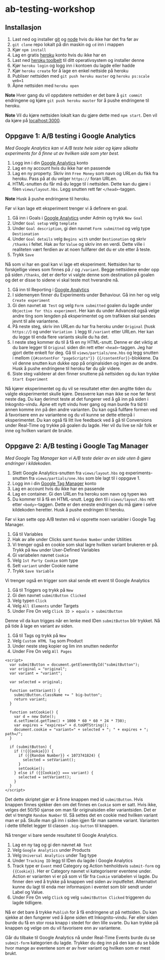 # ab-testing-workshop

## Installasjon
1. Last ned og installer [git](https://git-scm.com/) og [node](https://nodejs.org/) hvis du ikke har det fra før av
2. `git clone` repo lokalt på din maskin og `cd` inn i mappen
3. Kjør `npm install`
4. Lag en gratis [heroku](https://www.heroku.com/) konto hvis du ikke har en
5. Last ned [heroku toolbelt](https://toolbelt.heroku.com) til ditt operativsystem og installer denne
6. Kjør `heroku login` og logg inn i kontoen du lagde eller hadde
7. Kjør `heroku create` for å lage en enkel nettside på heroku
8. Publiser nettsiden med `git push heroku master` og `heroku ps:scale web=1`
9. Åpne nettsiden med `heroku open`

**Note**
Hver gang du vil oppdatere nettsiden er det bare å `git commit` endringene og kjøre `git push heroku master` for å pushe endringene til heroku.

**Note**
Vil du kjøre nettsiden lokalt kan du gjøre dette med `npm start`. Den vil da kjøre på [localhost:3000](http://localhost:3000).

## Oppgave 1: A/B testing i Google Analytics
*Med Google Analytics kan vi A/B teste hele sider og kjøre såkalte experiments for å finne ut av hvilken side som yter best.*

1. Logg inn i din [Google Analytics](https://analytics.google.com/) konto
2. Lag en ny account hvis du ikke har en passende
3. Lag en ny property. Skriv inn `Free Money` som navn og URLen du fikk fra heroku. Pass på at du velger `https://` foran URLen.
4. HTML-snutten du får må du legge til i nettsiden. Dette kan du gjøre i filen `views/layout.hbs`. Legg snutten rett før `</head>`-taggen.

**Note**
Husk å pushe endringene til heroku.

Før vi kan lage ett eksperiment trenger vi å definere en goal.

1. Gå inn i Goals i [Google Analytics](https://analytics.google.com/) under Admin og trykk `New Goal`
2. Under `Goal setup` velg `template`
3. Under `Goal description`, gi den navnet `Form submitted` og velg type `Destionation`
4. Under `Goal details` velg `Begins with` under `Destionation` og skriv `/thanks` i feltet. Hak av for `Value` og skriv inn en verdi. Dette ville i realiteten vært ferdien av at noen fullfører det du er ute etter å teste.
5. Trykk `Save`

Nå som vi har en goal kan vi lage ett eksperiment. Nettsiden har to forskjellige views som finnes på `/` og `/variant`. Begge nettsidene ender opp på siden `/thanks`, det er derfor vi valgte denne som destination på goalen og det er disse to sidene vi skal teste mot hverandre nå.

1. Gå inn til Reporting i [Google Analytics](https://analytics.google.com/)
2. I sidemenyen finner du Experiments under Behaviour. Gå inn her og velg `Create experiment`
3. Gi den navnet `AB Test` og velg `Form submitted` goalen du lagde under `Objective for this experiment`. Her kan du under Advanced også velge andre ting som lengden på eksperimentet og om trafikken skal sendes jevnt til alle variantene.
4. På neste steg, skriv inn URLen du har fra heroku under `Original` (husk `https://`) og under `Variation 1` legg til `/variant` etter URLen. Her kan du legge til enda flere variants skulle du ha det.
5. I neste steg kommer du til å få en ny HTML-snutt. Denne er det viktig at du bare legger til `Original` siden din rett etter `<head>`-taggen. Jeg har gjort dette enkelt for deg. Gå til `views/partials/one.hbs` og legg snutten i mellom `{{#contentFor "pageScripts"}} {{/contentFor}}`-blokkene. Da vil denne snutten kun dukke opp på originalsiden og ingen av de andre. Husk å pushe endringene til heroku før du går videre.
6. Siste steg validerer at den finner snuttene på nettsiden og du kan trykke `Start Experiment`

Nå kjører eksperimentet og du vil se resultatet etter den angitte tiden du valgte eksperimentet skulle kjøre. Dessverre kan man ikke se noe før først neste dag. Du kan derimot teste at det fungerer ved å gå inn på siden i Inkognito-vindu. Åpne ett nytt vindu hver gang og man burde fra tid til annen komme inn på den andre varianten. Du kan også fullføre formen ved å favorisere enn av variantene og du vil kunne se dette etterpå i eksperimentet. Du kan også få litt live feedback ved å gå til Conversions under Real-Time og trykke på goalen du lagde. Her vil du live se når folk er inne og hvilken variant de brukte.

## Oppgave 2: A/B testing i Google Tag Manager
*Med Google Tag Manager kan vi A/B teste deler av en side uten å gjøre endringer i kildekoden.*

1. Slett Google Analytics-snutten fra `views/layout.hbs` og experiments-snutten fra `views/partials/one.hbs` som ble lagt til i oppgave 1.
2. Logg inn i din [Google Tag Manager](https://tagmanager.google.com/) konto
3. Lag en account hvis du ikke har en passende
4. Lag en container. Gi den URLen fra heroku som navn og typen `Web`
5. Du kommer til å få en HTML-snutt. Legg den til i `views/layout.hbs` rett etter `<body>`-taggen. Dette er den eneste endringen du må gjøre i selve kildekoden heretter. Husk å pushe endringen til heroku.

Før vi kan sette opp A/B testen må vi opprette noen variabler i Google Tag Manager.

1. Gå til Variables
2. Hak av alle under Clicks samt `Random Number` under Utilities
3. Vi trenger også en cookie som skal lagre hvilken variant brukeren er på. Trykk på `New` under User-Defined Variables
4. Gi variabelen navnet `Cookie`
5. Velg `1st Party Cookie` som type
6. Sett `variant` under Cookie name
7. Trykk  `Save Variable`

Vi trenger også en trigger som skal sende ett event til Google Analytics

1. Gå til Triggers og trykk på `New`
2. Gi den navnet `submitButton Clicked`
3. Velg typen `Click`
4. Velg `All Elements` under Targets
5. Under Fire On velg `Click ID > equals > submitButton`

Denne vil da kun trigges når en lenke med IDen `submitButton` blir trykket. Nå på tide å lage en variant av siden.

1. Gå til Tags og trykk på `New`
2. Velg `Custom HTML Tag` som Product
3. Under neste steg kopier og lim inn snutten nedenfor
4. Under Fire On velg `All Pages`

```
<script>
  var submitButton = document.getElementById("submitButton");
  var original = "original";
  var variant = "variant";

  var selected = original;

  function setVariant() {
    submitButton.className += " big-button";
    return variant;
  }

  function setCookie() {
    var d = new Date();
    d.setTime(d.getTime() + 1000 * 60 * 60 * 24 * 730);
    var expires = "expires=" + d.toGMTString();
    document.cookie = "variant=" + selected + "; " + expires + "; path=/";
  }

  if (submitButton) {
    if (!{{Cookie}}) {
      if ({{Random Number}} < 1073741824) {
        selected = setVariant();
      }
      setCookie();
    } else if ({{Cookie}} === variant) {
      selected = setVariant();
    }
  }
</script>
```

Det dette skriptet gjør er å finne knappen med id `submitButton`. Hvis knappen finnes sjekker den om det finnes en `Cookie` som er satt. Hvis ikke, velges det 50/50 sjanse om man får originalsiden eller variantsiden. Det er det vi trengte `Random Number` til. Så settes det en cookie med hvilken variant man er på. Skulle man gå inn i siden igjen får man samme variant. Varianten i dette tilfellet legger til classen `.big-button` til knappen.

Nå trenger vi bare sende resultatet til Google Analytics.

1. Lag en ny tag og gi den navnet `AB Test`
2. Velg `Google Analytics` under Products
3. Velg `Universal Analytics` under Tag type
4. Under `Tracking ID` legg til IDen du lagde i Google Analytics
5. Track type er `Event` med Category og Action henholdsvis `submit-form` og `{{Cookie}}`. Her er Category navnet vi kategoriserer eventene under. Action er varianten vi er på som vi får fra `Cookie` variabelen vi lagde. Du finner den ved å trykke på knappen ved siden av inputfeltet. Alternativt kunne du lagt til enda mer informasjon i eventet som blir sendt under Label og Value.
6. Under Fire On velg `Click` og velg `submitButton Clicked` triggeren du lagde tidligere.

Nå er det bare å trykke `Publish` for å få endringene ut på nettsiden. Du kan sjekke at den fungerer ved å åpne siden ett Inkognito-vindu. Før eller siden burde du få en stor rosa knapp i stedet for den lille svarte. Du kan trykke på knappen og velge om du vil favorisere enn av variantene.

Går du tilbake til Google Analytics nå under Real-Time Events burde du se `submit-form` kategorien du lagde. Trykker du deg inn på den kan du se både hvor mange av eventene som er av hver variant og hvilken som er mest brukt.
